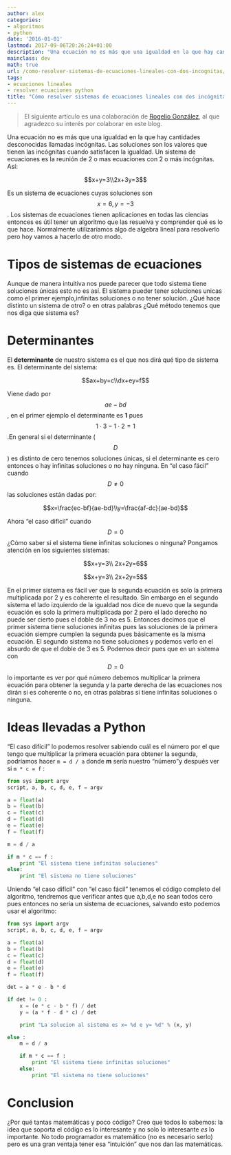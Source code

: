```yaml
---
author: alex
categories:
- algoritmos
- python
date: '2016-01-01'
lastmod: 2017-09-06T20:26:24+01:00
description: "Una ecuación no es más que una igualdad en la que hay cantidades  desconocidas llamadas incógnitas. Las soluciones son los valores que tienen las  incógnitas cuando satisfacen la igualdad. Un sistema de ecuaciones es la reunión  de 2 o mas ecuaciones con 2 o más incógnitas. Así:"
mainclass: dev
math: true
url: /como-resolver-sistemas-de-ecuaciones-lineales-con-dos-incognitas/
tags:
- ecuaciones lineales
- resolver ecuaciones python
title: "Cómo resolver sistemas de ecuaciones lineales con dos incógnitas en Python"
---
```


> El siguiente artículo es una colaboración de <a href="http://dealgebra.blogspot.mx/" title="Visitar blog" target="_blank">Rogelio González</a>, al que agradezco su interés por colaborar en este blog.

Una ecuación no es más que una igualdad en la que hay cantidades desconocidas llamadas incógnitas. Las soluciones son los valores que tienen las incógnitas cuando satisfacen la igualdad. Un sistema de ecuaciones es la reunión de 2 o mas ecuaciones con 2 o más incógnitas. Así:

<!--more--><!--ad-->

$$x+y=3\\2x+3y=3$$

Es un sistema de ecuaciones cuyas soluciones son $$x=6, y=-3$$. Los sistemas de ecuaciones tienen aplicaciones en todas las ciencias entonces es útil tener un algoritmo que las resuelva y comprender qué es lo que hace. Normalmente utilizaríamos algo de algebra lineal para resolverlo pero hoy vamos a hacerlo de otro modo.

# Tipos de sistemas de ecuaciones

Aunque de manera intuitiva nos puede parecer que todo sistema tiene soluciones únicas esto no es así. El sistema pueder tener soluciones unicas como el primer ejemplo,infinitas soluciones o no tener solución. ¿Qué hace distinto un sistema de otro? o en otras palabras ¿Qué método tenemos que nos diga que sistema es?

# Determinantes

El **determinante** de nuestro sistema es el que nos dirá qué tipo de sistema es. El determinante del sistema:

$$ax+by=c\\dx+ey=f$$

Viene dado por $$ae-bd$$, en el primer ejemplo el determinante es **1** pues $$1\cdot 3-1\cdot 2=1$$.En general si el determinante ($$D$$) es distinto de cero tenemos soluciones únicas, si el determinante es cero entonces o hay infinitas soluciones o no hay ninguna. En &#8220;el caso fácil&#8221; cuando $$D\neq 0$$ las soluciones están dadas por:

$$x=\frac{ec-bf}{ae-bd}\\y=\frac{af-dc}{ae-bd}$$

Ahora &#8220;el caso difícil&#8221; cuando $$D=0$$ ¿Cómo saber si el sistema tiene infinitas soluciones o ninguna? Pongamos atención en los siguientes sistemas:

$$x+y=3\\ 2x+2y=6$$

$$x+y=3\\ 2x+2y=5$$

En el primer sistema es fácil ver que la segunda ecuación es solo la primera multiplicada por 2 y es coherente el resultado. Sin embargo en el segundo sistema el lado izquierdo de la igualdad nos dice de nuevo que la segunda ecuación es solo la primera multiplicada por 2 pero el lado derecho no puede ser cierto pues el doble de 3 no es 5. Entonces decimos que el primer sistema tiene soluciones infinitas pues las soluciones de la primera ecuación siempre cumplen la segunda pues básicamente es la misma ecuación. El segundo sistema no tiene soluciones y podemos verlo en el absurdo de que el doble de 3 es 5. Podemos decir pues que en un sistema con $$D=0$$ lo importante es ver por qué número debemos multiplicar la primera ecuación para obtener la segunda y la parte derecha de las ecuaciones nos dirán si es coherente o no, en otras palabras si tiene infinitas soluciones o ninguna.

# Ideas llevadas a Python

&#8220;El caso difícil&#8221; lo podemos resolver sabiendo cuál es el número por el que tengo que multiplicar la primera ecuación para obtener la segunda, podríamos hacer `m = d / a` donde **m** sería nuestro &#8220;número&#8221;y después ver si `m * c = f` :

```python
from sys import argv
script, a, b, c, d, e, f = argv

a = float(a)
b = float(b)
c = float(c)
d = float(d)
e = float(e)
f = float(f)

m = d / a

if m * c == f :
    print "El sistema tiene infinitas soluciones"
else:
    print "El sistema no tiene soluciones"


```

Uniendo &#8220;el caso difícil&#8221; con &#8220;el caso fácil&#8221; tenemos el código completo del algoritmo, tendremos que verificar antes que a,b,d,e no sean todos cero pues entonces no sería un sistema de ecuaciones, salvando esto podemos usar el algoritmo:

```python
from sys import argv
script, a, b, c, d, e, f = argv

a = float(a)
b = float(b)
c = float(c)
d = float(d)
e = float(e)
f = float(f)

det = a * e - b * d

if det != 0 :
    x = (e * c - b * f) / det
    y = (a * f - d * c) / det

    print "La solucion al sistema es x= %d e y= %d" % (x, y)

else :
    m = d / a

    if m * c == f :
        print "El sistema tiene infinitas soluciones"
    else:
        print "El sistema no tiene soluciones"


```

# Conclusion

¿Por qué tantas matemáticas y poco código? Creo que todos lo sabemos: la idea que soporta el código es lo interesante y no solo lo interesante *es* lo importante. No todo programador es matemático (no es necesario serlo) pero es una gran ventaja tener esa &#8220;intuición&#8221; que nos dan las matemáticas.
